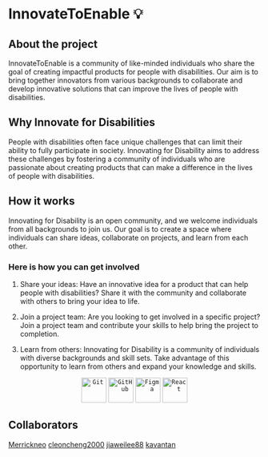 # InnovateToEnable 💡

## About the project

InnovateToEnable is a community of like-minded individuals who share the goal of creating impactful products for people with disabilities. Our aim is to bring together innovators from various backgrounds to collaborate and develop innovative solutions that can improve the lives of people with disabilities.

## Why Innovate for Disabilities

People with disabilities often face unique challenges that can limit their ability to fully participate in society. Innovating for Disability aims to address these challenges by fostering a community of individuals who are passionate about creating products that can make a difference in the lives of people with disabilities.

## How it works

Innovating for Disability is an open community, and we welcome individuals from all backgrounds to join us. Our goal is to create a space where individuals can share ideas, collaborate on projects, and learn from each other.

### Here is how you can get involved

1. Share your ideas: Have an innovative idea for a product that can help people with disabilities? Share it with the community and collaborate with others to bring your idea to life.

2. Join a project team: Are you looking to get involved in a specific project? Join a project team and contribute your skills to help bring the project to completion.

3. Learn from others: Innovating for Disability is a community of individuals with diverse backgrounds and skill sets. Take advantage of this opportunity to learn from others and expand your knowledge and skills.

<div align="center">
	<code><img height="50" src="https://user-images.githubusercontent.com/25181517/192108372-f71d70ac-7ae6-4c0d-8395-51d8870c2ef0.png" alt="Git" title="Git" /></code>
	<code><img height="50" src="https://user-images.githubusercontent.com/25181517/192108374-8da61ba1-99ec-41d7-80b8-fb2f7c0a4948.png" alt="GitHub" title="GitHub" /></code>
	<code><img height="50" src="https://user-images.githubusercontent.com/25181517/189715289-df3ee512-6eca-463f-a0f4-c10d94a06b2f.png" alt="Figma" title="Figma" /></code>
  <code><img height="50" src="https://user-images.githubusercontent.com/25181517/183897015-94a058a6-b86e-4e42-a37f-bf92061753e5.png" alt="React" title="React" /></code>
</div>

## Collaborators

[Merrickneo](https://github.com/Merrickneo)
[cleoncheng2000](https://github.com/cleoncheng2000)
[jiaweilee88](https://github.com/jiaweilee88)
[kavantan](https://github.com/kavantan)
